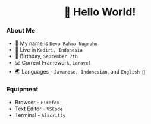 <h1 align='center'>
  👋 Hello World!
</h1>

### About Me

- 🧔 My name is `Deva Rahma Nugroho`
- 📍 Live in `Kediri, Indonesia`
- 👶 Birthday, `September 7th`
- 💻 Current Framework, `Laravel`
- 🌏 Languages - `Javanese, Indonesian`, and `English 🤏`

### Equipment

- Browser - `Firefox`
- Text Editor - `VSCode`
- Terminal - `Alacritty`
